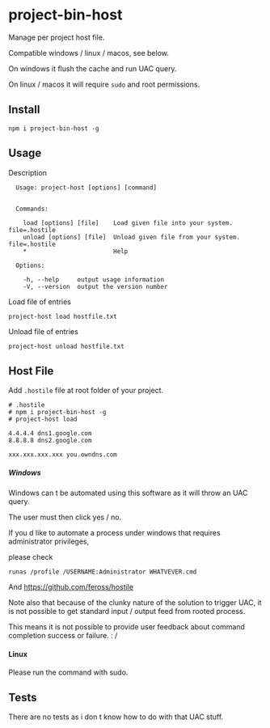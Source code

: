 # project-bin-host

Manage per project host file.

Compatible windows / linux / macos, see below.

On windows it flush the cache and run UAC query.

On linux / macos it will require ```sudo``` and root permissions.

## Install

```
npm i project-bin-host -g
```

## Usage

Description
```
  Usage: project-host [options] [command]


  Commands:

    load [options] [file]    Load given file into your system. file=.hostile
    unload [options] [file]  Unload given file from your system. file=.hostile
    *                        Help

  Options:

    -h, --help     output usage information
    -V, --version  output the version number
```

Load file of entries

```
project-host load hostfile.txt
```

Unload file of entries
```
project-host unload hostfile.txt
```


## Host File

Add ```.hostile``` file at root folder of your project.

```
# .hostile
# npm i project-bin-host -g
# project-host load

4.4.4.4 dns1.google.com
8.8.8.8 dns2.google.com

xxx.xxx.xxx.xxx you.owndns.com
```


##### Windows

Windows can t be automated using this software as it will throw an UAC query.

The user must then click yes / no.

If you d like to automate a process under windows that requires administrator privileges, 

please check

```
runas /profile /USERNAME:Administrator WHATVEVER.cmd
```

And https://github.com/feross/hostile

Note also that because of the clunky nature of the solution to trigger UAC, it is not possible to get standard input / output feed from rooted process.

This means it is not possible to provide user feedback about command completion success or failure. : /

#### Linux

Please run the command with sudo.

## Tests

There are no tests as i don t know how to do with that UAC stuff.
